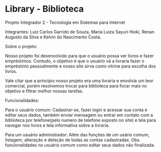 # Library - Biblioteca
Projeto Integrador 2 - Tecnologia em Sistemas para Internet 

Integrantes: 
Luiz Carlos Garrido de Souza,
Maria Luiza Sayuri Hioki,
Renan Augusto da Silva e 
Kelvin do Nascimento Costa.

Sobre o projeto:

Nosso projeto foi desenvolvido para que o usuário possa ver livros e fazer empréstimos. Contudo, o objetivo é que o usuário vá a livraria fazer o empréstimo pessoalmente e nosso site sirva como vitrine para escolha dos livros. 

Vale citar que a princípio nosso projeto era uma livraria e envolvia um teor comercial, porém resolvemos trocar para biblioteca para focar mais no objetivo e filtrar melhor nossas tarefas.

Funcionalidades:

Para o usuário comum:
Cadastrar-se, fazer login e acessar sua conta e editar seus dados, também enviar mensagem ou entrar em contato com a biblioteca por telefone(pelo numero de telefone exposto no site) e tela para navegar nos livros e tela informativa sobre a livraria.

Para um usuário administrador:
Além das funções de um usário comum, listagem, alteração e deleção de todas as contas cadastradas.
Obs. funcionalidades no usuário comum como editar seus dados não finalizada.